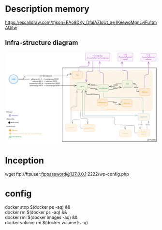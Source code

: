 # Description memory
https://excalidraw.com/#json=EAo8DKy_DfaiAZIoUt_ae,IKeewoMgnLyiFu1tmAQitw
## Infra-structure diagram
![Infraestructura Desactualizada](inception-infra.png)



# Inception

 wget ftp://ftpuser:ftppassword@127.0.0.1:2222/wp-config.php 

# config


 docker stop $(docker ps -aq) && \
 docker rm $(docker ps -aq) && \
 docker rmi $(docker images -aq) && \
docker volume rm $(docker volume ls -q)


